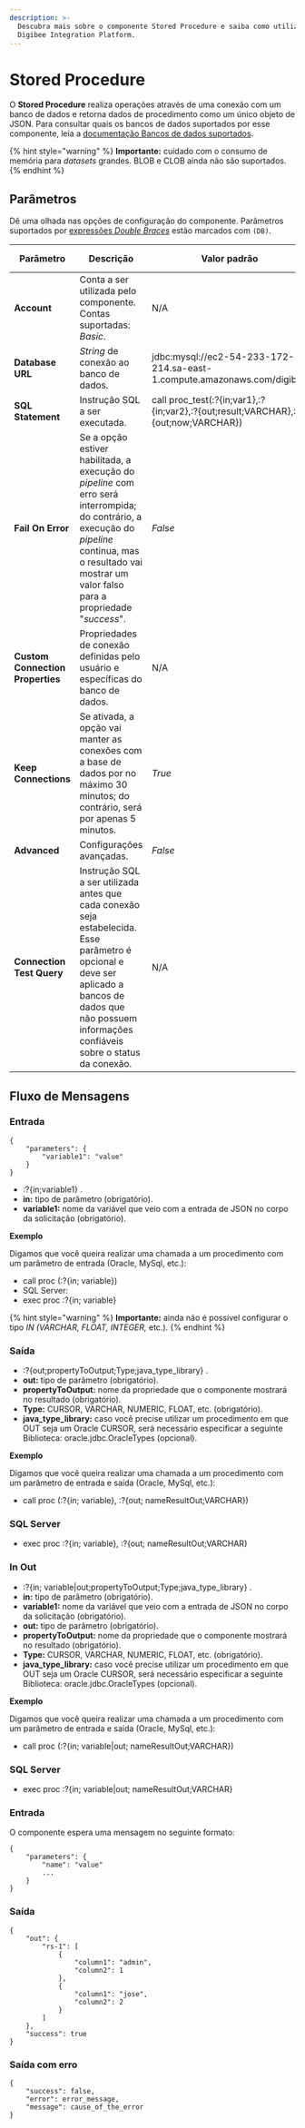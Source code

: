 ```yaml
---
description: >-
  Descubra mais sobre o componente Stored Procedure e saiba como utilizá-lo na
  Digibee Integration Platform.
---
```


# Stored Procedure

O **Stored Procedure** realiza operações através de uma conexão com um banco de dados e retorna dados de procedimento como um único objeto de JSON. Para consultar quais os bancos de dados suportados por esse componente, leia a [documentação Bancos de dados suportados](https://docs.digibee.com/documentation/v/pt-br/plataforma/bancos-de-dados-suportados).

{% hint style="warning" %}
**Importante:** cuidado com o consumo de memória para _datasets_ grandes. BLOB e CLOB ainda não são suportados.
{% endhint %}

## Parâmetros

Dê uma olhada nas opções de configuração do componente. Parâmetros suportados por [expressões _Double Braces_](https://docs.digibee.com/documentation/v/pt-br/build/double-braces) estão marcados com `(DB)`.

<table data-full-width="true"><thead><tr><th>Parâmetro</th><th>Descrição</th><th>Valor padrão</th><th>Tipo de dado</th></tr></thead><tbody><tr><td><strong>Account</strong></td><td>Conta a ser utilizada pelo componente. Contas suportadas: <em>Basic</em>.</td><td>N/A</td><td><em>String</em></td></tr><tr><td><strong>Database URL</strong></td><td><em>String</em> de conexão ao banco de dados.</td><td>jdbc:mysql://ec2-54-233-172-214.sa-east-1.compute.amazonaws.com/digibee</td><td><em>String</em></td></tr><tr><td><strong>SQL Statement</strong></td><td>Instrução SQL a ser executada.</td><td>call proc_test(:?{in;var1},:?{in;var2},:?{out;result;VARCHAR},:?{out;now;VARCHAR})</td><td><em>String</em></td></tr><tr><td><strong>Fail On Error</strong></td><td>Se a opção estiver habilitada, a execução do <em>pipeline</em> com erro será interrompida; do contrário, a execução do <em>pipeline</em> continua, mas o resultado vai mostrar um valor falso para a propriedade "<em>success</em>".</td><td><em>False</em></td><td>Booleano</td></tr><tr><td><strong>Custom Connection Properties</strong></td><td>Propriedades de conexão definidas pelo usuário e específicas do banco de dados.</td><td>N/A</td><td><em>String</em></td></tr><tr><td><strong>Keep Connections</strong></td><td>Se ativada, a opção vai manter as conexões com a base de dados por no máximo 30 minutos; do contrário, será por apenas 5 minutos.</td><td><em>True</em></td><td>Booleano</td></tr><tr><td><strong>Advanced</strong></td><td>Configurações avançadas.</td><td><em>False</em></td><td>Booleano</td></tr><tr><td><strong>Connection Test Query</strong></td><td>Instrução SQL a ser utilizada antes que cada conexão seja estabelecida. Esse parâmetro é opcional e deve ser aplicado a bancos de dados que não possuem informações confiáveis sobre o status da conexão.</td><td>N/A</td><td><em>String</em></td></tr></tbody></table>

## Fluxo de Mensagens <a href="#fluxo-de-mensagens" id="fluxo-de-mensagens"></a>

### Entrada <a href="#entrada" id="entrada"></a>

```
{
    "parameters": {
        "variable1": "value"
    }
}
```

* :?{in;variable1} .
* **in:** tipo de parâmetro (obrigatório).
* **variable1:** nome da variável que veio com a entrada de JSON no corpo da solicitação (obrigatório).

**Exemplo**

Digamos que você queira realizar uma chamada a um procedimento com um parâmetro de entrada (Oracle, MySql, etc.):

* call proc (:?{in; variable})
* SQL Server:
* exec proc :?{in; variable}

{% hint style="warning" %}
**Importante:** ainda não é possível configurar o tipo _IN (VARCHAR, FLOAT, INTEGER,_ etc.).
{% endhint %}

### Saída <a href="#sada" id="sada"></a>

* :?{out;propertyToOutput;Type;java\_type\_library} .
* **out:** tipo de parâmetro (obrigatório).
* **propertyToOutput:** nome da propriedade que o componente mostrará no resultado (obrigatório).
* **Type:** CURSOR, VARCHAR, NUMERIC, FLOAT, etc. (obrigatório).
* **java\_type\_library:** caso você precise utilizar um procedimento em que OUT seja um Oracle CURSOR, será necessário especificar a seguinte Biblioteca: oracle.jdbc.OracleTypes (opcional).

**Exemplo**

Digamos que você queira realizar uma chamada a um procedimento com um parâmetro de entrada e saída (Oracle, MySql, etc.):

* call proc (:?{in; variable}, :?{out; nameResultOut;VARCHAR})

### SQL Server <a href="#sql-server" id="sql-server"></a>

* exec proc :?{in; variable}, :?{out; nameResultOut;VARCHAR}

### In Out <a href="#inout" id="inout"></a>

* :?{in; variable|out;propertyToOutput;Type;java\_type\_library} .
* **in:** tipo de parâmetro (obrigatório).
* **variable1:** nome da variável que veio com a entrada de JSON no corpo da solicitação (obrigatório).
* **out:** tipo de parâmetro (obrigatório).
* **propertyToOutput:** nome da propriedade que o componente mostrará no resultado (obrigatório).
* **Type:** CURSOR, VARCHAR, NUMERIC, FLOAT, etc. (obrigatório).
* **java\_type\_library:** caso você precise utilizar um procedimento em que OUT seja um Oracle CURSOR, será necessário especificar a seguinte Biblioteca: oracle.jdbc.OracleTypes (opcional).

**Exemplo**

Digamos que você queira realizar uma chamada a um procedimento com um parâmetro de entrada e saída (Oracle, MySql, etc.):

* call proc (:?{in; variable|out; nameResultOut;VARCHAR})

### SQL Server <a href="#sql-server" id="sql-server"></a>

* exec proc :?{in; variable|out; nameResultOut;VARCHAR}

### Entrada <a href="#entrada" id="entrada"></a>

O componente espera uma mensagem no seguinte formato:

```
{
    "parameters": {
        "name": "value"
        ...
    }
}
```

### Saída <a href="#sada" id="sada"></a>

```
{
	"out": {
		"rs-1": [
			{
				"column1": "admin",
				"column2": 1
			},
			{
				"column1": "jose",
				"column2": 2
			}
		]
	},
	"success": true
}
```

### Saída com erro <a href="#sada-com-erro" id="sada-com-erro"></a>

```
{
	"success": false,
	"error": error_message,
	"message": cause_of_the_error
}
```
